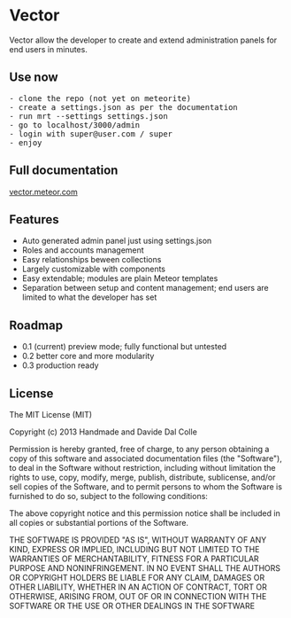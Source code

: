 # Vector
Vector allow the developer to create and extend administration panels for end users in minutes.

## Use now

<pre>
- clone the repo (not yet on meteorite)
- create a settings.json as per the documentation
- run mrt --settings settings.json
- go to localhost/3000/admin
- login with super@user.com / super
- enjoy
</pre>

## Full documentation

<a href="http://vector.meteor.com">vector.meteor.com</a>

## Features
- Auto generated admin panel just using settings.json
- Roles and accounts management
- Easy relationships beween collections
- Largely customizable with components
- Easy extendable; modules are plain Meteor templates
- Separation between setup and content management; end users are limited to what the developer has set

## Roadmap

- 0.1 (current) preview mode; fully functional but untested
- 0.2 better core and more modularity
- 0.3 production ready

## License

The MIT License (MIT)

Copyright (c) 2013 Handmade and Davide Dal Colle

Permission is hereby granted, free of charge, to any person obtaining a copy of this software and associated documentation files (the "Software"), to deal in the Software without restriction, including without limitation the rights to use, copy, modify, merge, publish, distribute, sublicense, and/or sell copies of the Software, and to permit persons to whom the Software is furnished to do so, subject to the following conditions:  

The above copyright notice and this permission notice shall be included in all copies or substantial portions of the Software.  

THE SOFTWARE IS PROVIDED "AS IS", WITHOUT WARRANTY OF ANY KIND, EXPRESS OR IMPLIED, INCLUDING BUT NOT LIMITED TO THE WARRANTIES OF MERCHANTABILITY, FITNESS FOR A PARTICULAR PURPOSE AND NONINFRINGEMENT. IN NO EVENT SHALL THE AUTHORS OR COPYRIGHT HOLDERS BE LIABLE FOR ANY CLAIM, DAMAGES OR OTHER LIABILITY, WHETHER IN AN ACTION OF CONTRACT, TORT OR OTHERWISE, ARISING FROM, OUT OF OR IN CONNECTION WITH THE SOFTWARE OR THE USE OR OTHER DEALINGS IN THE SOFTWARE